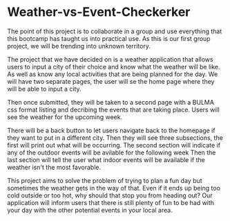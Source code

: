 # Weather-vs-Event-Checkerker

The point of this project is to collaborate in a group and use everything that this bootcamp has taught us into practical use. As this is our first group project, we will be trending into unknown territory.

The project that we have decided on is a weather application that allows users to input a city of their choice and know what the weather will be like. As well as know any local activities that are being planned for the day. We will have two separate pages, the user will se the home page where they will be able to input a city.

Then once submitted, they will be taken to a second page with a BULMA css format listing and decribing the events that are taking place. Users will see the weather for the upcoming week.

There will be a back button to let users navigate back to the homepage if they want to put in a different city. Then they will see three subsections, the first will print out what will be occurring. The second section will indicate if any of the outdoor events will be avilable for the following week Then the last section will tell the user what indoor events will be available if the weather isn't the most favorable.

This project aims to solve the problem of trying to plan a fun day but sometimes the weather gets in the way of that. Even if it ends up being too cold outside or too hot, why should that stop you from heading out? Our application will inform users that there is still plenty of fun to be had with your day with the other potential events in your local area.
